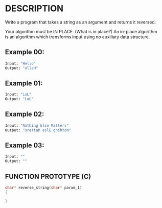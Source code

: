 # DESCRIPTION

Write a program that takes a string as an argument and returns it reversed.

Your algorithm must be IN PLACE. (What is in place?) An in-place algorithm is an algorithm which transforms input using no auxiliary data structure.

## Example 00:
```bash
Input: "Hello"
Output: "olleH"
```
## Example 01:
```bash
Input: "LoL"
Output: "LoL"
```
## Example 02:
```bash
Input: "Nothing Else Matters"
Output: "srettaM eslE gnihtoN"
```
## Example 03:
```bash
Input: ""
Output: ""
```

## FUNCTION PROTOTYPE (C)

```c
char* reverse_string(char* param_1)
{

}
```